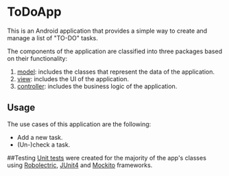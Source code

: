 # ToDoApp
This is an Android application that provides a simple way to create and manage a list of "TO-DO" tasks.

The components of the application are classified into three packages based on their functionality:
1. [model](app/src/main/java/com/example/todoapp/model): includes the classes that represent the data of the application.
2. [view](app/src/main/java/com/example/todoapp/view): includes the UI of the application.
3. [controller](app/src/main/java/com/example/todoapp/controller): includes the business logic of the application.

## Usage
The use cases of this application are the following:
* Add a new task.
* (Un-)check a task.

##Testing
[Unit tests](app/src/test) were created for the majority of the app's classes using [Robolectric][1], [JUnit4][2] and [Mockito][3] frameworks.

[1]:http://robolectric.org/ 
[2]:https://junit.org/junit4/
[3]:https://site.mockito.org/